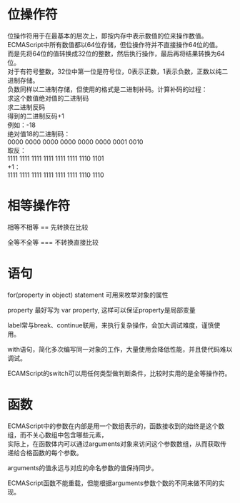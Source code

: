 # 位操作符  

位操作符用于在最基本的层次上，即按内存中表示数值的位来操作数值。ECMAScript中所有数值都以64位存储，但位操作符并不直接操作64位的值。  
而是先将64位的值转换成32位的整数，然后执行操作，最后再将结果转换为64位。  
对于有符号整数，32位中第一位是符号位，0表示正数，1表示负数，正数以纯二进制存储。  
负数同样以二进制存储，但使用的格式是二进制补码。计算补码的过程：  
求这个数值绝对值的二进制码  
求二进制反码  
得到的二进制反码+1  
例如：-18  
绝对值18的二进制码：  
0000 0000 0000 0000 0000 0000 0001 0010  
取反：  
1111 1111 1111 1111 1111 1111 1110 1101  
+1：  
1111 1111 1111 1111 1111 1111 1110 1110  

# 相等操作符  

相等不相等 == 先转换在比较

全等不全等 === 不转换直接比较

# 语句  

for(property in object) statement   可用来枚举对象的属性  
 
 property 最好写为 var property, 这样可以保证property是局部变量  
 
 label常与break、continue联用，来执行复杂操作，会加大调试难度，谨慎使用。  
 
with语句，简化多次编写同一对象的工作，大量使用会降低性能，并且使代码难以调试。  

ECAMScript的switch可以用任何类型做判断条件，比较时实用的是全等操作符。  

# 函数  

ECMAScript中的参数在内部是用一个数组表示的，函数接收到的始终是这个数组，而不关心数组中包含哪些元素，  
实际上，在函数体内可以通过arguments对象来访问这个参数数组，从而获取传递给合格函数的每个参数。  

arguments的值永远与对应的命名参数的值保持同步。  

ECMAScript函数不能重载，但能根据arguments参数个数的不同来做不同的实现。


















































